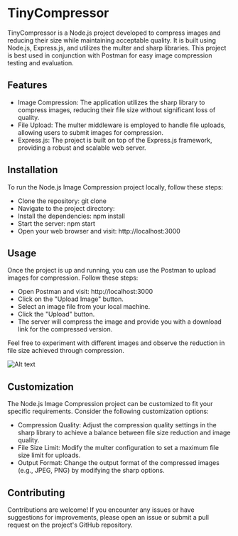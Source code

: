 # TinyCompressor

TinyCompressor is a Node.js project developed to compress images and reducing their size while maintaining acceptable quality. It is built using Node.js, Express.js, and utilizes the multer and sharp libraries. This project is best used in conjunction with Postman for easy image compression testing and evaluation.

## Features

- Image Compression: The application utilizes the sharp library to compress images, reducing their file size without significant loss of quality.
- File Upload: The multer middleware is employed to handle file uploads, allowing users to submit images for compression.
- Express.js: The project is built on top of the Express.js framework, providing a robust and scalable web server.

## Installation

To run the Node.js Image Compression project locally, follow these steps:

- Clone the repository: git clone
- Navigate to the project directory:
- Install the dependencies: npm install
- Start the server: npm start
- Open your web browser and visit: http://localhost:3000

## Usage

Once the project is up and running, you can use the Postman to upload images for compression. Follow these steps:

- Open Postman and visit: http://localhost:3000
- Click on the "Upload Image" button.
- Select an image file from your local machine.
- Click the "Upload" button.
- The server will compress the image and provide you with a download link for the compressed version.

Feel free to experiment with different images and observe the reduction in file size achieved through compression.

<img
  src="/TinyCompressor/photo1.PNG"
  alt="Alt text"
  title="Optional title"
  style="display: inline-block; margin: 0 auto; max-width: 300px">

## Customization

The Node.js Image Compression project can be customized to fit your specific requirements. Consider the following customization options:

- Compression Quality: Adjust the compression quality settings in the sharp library to achieve a balance between file size reduction and image quality.
- File Size Limit: Modify the multer configuration to set a maximum file size limit for uploads.
- Output Format: Change the output format of the compressed images (e.g., JPEG, PNG) by modifying the sharp options.

## Contributing

Contributions are welcome! If you encounter any issues or have suggestions for improvements, please open an issue or submit a pull request on the project's GitHub repository.
